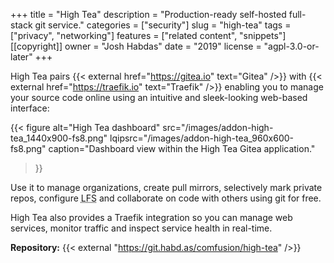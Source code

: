 +++
title = "High Tea"
description = "Production-ready self-hosted full-stack git service."
categories = ["security"]
slug = "high-tea"
tags = ["privacy", "networking"]
features = ["related content", "snippets"]
[[copyright]]
  owner = "Josh Habdas"
  date = "2019"
  license = "agpl-3.0-or-later"
+++

High Tea pairs {{< external href="https://gitea.io" text="Gitea" />}} with {{< external href="https://traefik.io" text="Traefik" />}} enabling you to manage your source code online using an intuitive and sleek-looking web-based interface:

{{< figure alt="High Tea dashboard"
  src="/images/addon-high-tea_1440x900-fs8.png"
  lqipsrc="/images/addon-high-tea_960x600-fs8.png"
  caption="Dashboard view within the High Tea Gitea application."
>}}

Use it to manage organizations, create pull mirrors, selectively mark private repos, configure <abbr title="Large File Storage">LFS</abbr> and collaborate on code with others using git for free.

High Tea also provides a Traefik integration so you can manage web services, monitor traffic and inspect service health in real-time.

**Repository:** {{< external "https://git.habd.as/comfusion/high-tea" />}}
